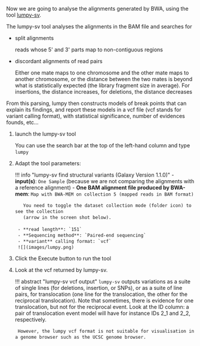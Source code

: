 Now we are going to analyse the alignments generated by BWA, using the tool [lumpy-sv](https://genomebiology.biomedcentral.com/articles/10.1186/gb-2014-15-6-r84).

The lumpy-sv tool analyses the alignments in the BAM file and searches for

- split alignments

    reads whose 5' and 3' parts map to non-contiguous regions

- discordant alignments of read pairs

    Either one mate maps to one chromosome and the other mate maps to another chromosome, or
    the distance between the two mates is beyond what is statistically expected (the library fragment
    size in average).
    For insertions, the distance increases, for deletions, the distance decreases

From this parsing, lumpy then constructs models of break points that can explain its findings, and report these models
in a vcf file (vcf stands for variant calling format), with statistical significance, number of evidences founds, etc...

1. launch the lumpy-sv tool
    
    You can use the search bar at the top of the left-hand column and type `lumpy`
    
2. Adapt the tool parameters:
    
    !!! info "lumpy-sv find structural variants (Galaxy Version 1.1.0)"
        - **input(s)**: `One Sample` (because we are not comparing the alignments with a reference alignment)
        - **One BAM alignment file produced by BWA-mem**: `Map with BWA-MEM on collection 5 (mapped reads in BAM format)`
          
          You need to toggle the dataset collection mode (folder icon) to see the collection
          (arrow in the screen shot below).
        
        - **read length**: `151`
        - **Sequencing method**: `Paired-end sequencing`
        - **variant** calling format: `vcf`
        ![](images/lumpy.png)

3. Click the Execute button to run the tool

4. Look at the vcf returned by lumpy-sv.

    !!! abstract "lumpy-sv vcf output"
        `lumpy-sv` outputs variations as a suite of single lines (for deletions, insertion, or SNPs), or
        as a suite of line pairs, for translocation (one line for the translocation, the other for the reciprocal translocation).
        Note that sometimes, there is evidence for one translocation, but not for the reciprocal event. Look at the ID column: a
        pair of translocation event model will have for instance IDs 2_1 and 2_2, respectively.
        
        However, the lumpy vcf format is not suitable for visualisation in a genome browser such as the UCSC genome browser.
        
